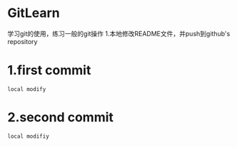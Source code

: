 ﻿# GitLearn
学习git的使用，练习一般的git操作
1.本地修改README文件，并push到github's repository
# 1.first commit
    local modify
# 2.second commit
    local modifiy
